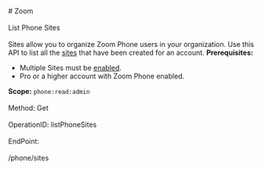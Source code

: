 <br>#     Zoom</br>
<br>List Phone Sites</br>
<br>Sites allow you to organize Zoom Phone users in your organization. Use this API to list all the [sites](https://support.zoom.us/hc/en-us/articles/360020809672) that have been created for an account.
**Prerequisites:**
* Multiple Sites must be [enabled](https://support.zoom.us/hc/en-us/articles/360020809672-Managing-Multiple-Sites#h_05c88e35-1593-491f-b1a8-b7139a75dc15).
* Pro or a higher account with Zoom Phone enabled.

**Scope:** `phone:read:admin` </br>
<br>Method: Get</br>
<br>OperationID: listPhoneSites</br>
<br>EndPoint:</br>
<br>/phone/sites</br>
